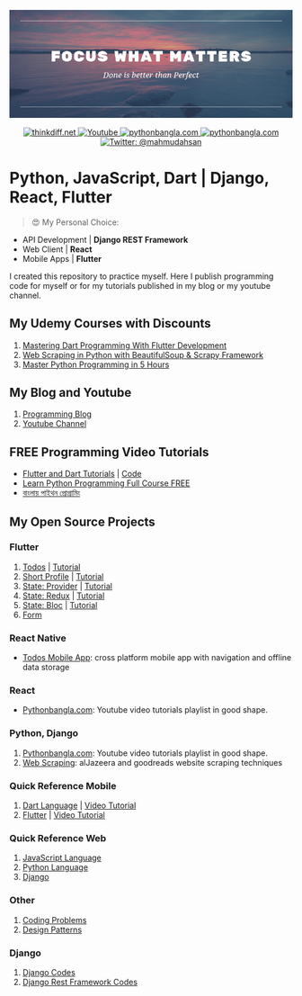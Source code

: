 <p align="center">
    <img src="cover.png" alt="Computer Programming" />
</p>
<p align="center">
    <a href="http://thinkdiff.net/">
        <img src="https://img.shields.io/badge/blog-thinkdiff.net-brightgreen.svg" alt="thinkdiff.net" />
    </a>
    <a href="https://www.youtube.com/channel/UCtHlgyUw0wLE5Ous9swfFlg">
        <img src="https://img.shields.io/badge/my-youtube channel-red.svg" alt="Youtube" />
    </a>
    <a href="https://pythonbangla.com">
        <img src="https://img.shields.io/badge/python-bangla.com-orange.svg" alt="pythonbangla.com" />
    </a>
    <a href="https://thinkdiff.net/about/">
        <img src="https://img.shields.io/badge/about-me-yellow.svg" alt="pythonbangla.com" />
    </a>
    <a href="https://twitter.com/mahmudahsan">
        <img src="https://img.shields.io/badge/contact%40-mahmudahsan-blue.svg" alt="Twitter: @mahmudahsan" />
    </a>
</p>

# Python, JavaScript, Dart | Django, React, Flutter
> 😍 My Personal Choice:
- API Development | **Django REST Framework**
- Web Client | **React**
- Mobile Apps | **Flutter**

I created this repository to practice myself. Here I publish programming code for myself or for my tutorials published in my blog or my youtube channel. 

## My Udemy Courses with Discounts
1. [Mastering Dart Programming With Flutter Development](https://www.udemy.com/dart-flutter-course/?couponCode=ITHINKDIFF)
2. [Web Scraping in Python with BeautifulSoup & Scrapy Framework](https://www.udemy.com/web-scraping-in-python/?couponCode=ITHINKDIFF.NET)
3. [Master Python Programming in 5 Hours](https://www.udemy.com/python-beginner-to-advanced-with-web-scraping-projects/?couponCode=ITHINKDIFF.NET)

## My Blog and Youtube

1. [Programming Blog](https://thinkdiff.net)
2. [Youtube Channel](https://www.youtube.com/channel/UCtHlgyUw0wLE5Ous9swfFlg)

## FREE Programming Video Tutorials

- [Flutter and Dart Tutorials](https://www.youtube.com/playlist?list=PLlMOodDAsO4xrTgVEkKXfVf7sSVEsmWKQ) | [Code](flutter/)
- [Learn Python Programming Full Course FREE](https://youtu.be/llbgjR_tL2k)
- [বাংলায় পাইথন প্রোগ্রামিং](https://pythonbangla.com)

## My Open Source Projects

### Flutter
1. [Todos](https://github.com/mahmudahsan/flutter_todos) | [Tutorial](https://youtu.be/OQG3MxenJsM)
2. [Short Profile](flutter/short_profile) | [Tutorial](https://youtu.be/ULxYR66BRb4)
3. [State: Provider](https://git.io/fjyR6) | [Tutorial](https://www.youtube.com/watch?v=fEIdWV8MAso)
4. [State: Redux](https://git.io/fjScV) | [Tutorial](https://www.youtube.com/watch?v=vzCszJQ_qZQ&t=793s)
5. [State: Bloc](https://git.io/fjbWm) | [Tutorial](https://youtu.be/BHC_D52TecY)
6. [Form](flutter/form)

### React Native 
- [Todos Mobile App](https://github.com/mahmudahsan/todos-react-reactnative): cross platform mobile app with navigation and offline data storage

### React
- [Pythonbangla.com](https://github.com/mahmudahsan/python-bangla-react): Youtube video tutorials playlist in good shape.

### Python, Django
1. [Pythonbangla.com](https://github.com/mahmudahsan/pythonbangla.com): Youtube video tutorials playlist in good shape.
2. [Web Scraping](https://github.com/mahmudahsan/webscraping): alJazeera and goodreads website scraping techniques

### Quick Reference Mobile

1. [Dart Language](dart/) | [Video Tutorial](https://www.youtube.com/watch?v=Ej_Pcr4uC2Q&list=PLlMOodDAsO4xrTgVEkKXfVf7sSVEsmWKQ&index=3)
2. [Flutter](flutter/) | [Video Tutorial](https://www.youtube.com/playlist?list=PLlMOodDAsO4xrTgVEkKXfVf7sSVEsmWKQ)

### Quick Reference Web
1. [JavaScript Language](javascript/) 
2. [Python Language](python-language/) 
3. [Django](django/)

### Other
1. [Coding Problems](coding-problems/)
2. [Design Patterns](design-patterns/)

### Django

1. [Django Codes](django-framework/)
2. [Django Rest Framework Codes](django-rest-framework/)



